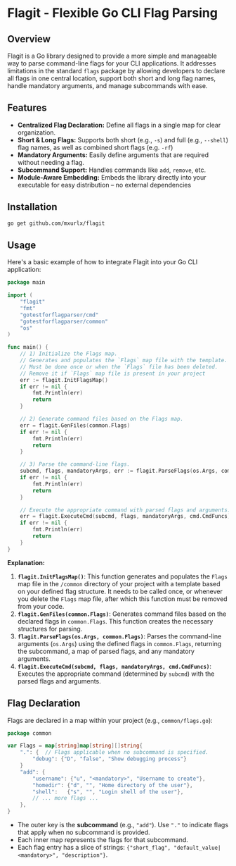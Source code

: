 # Flagit - Flexible Go CLI Flag Parsing

## Overview

Flagit is a Go library designed to provide a more simple and manageable way to parse command-line flags for your CLI applications. It addresses limitations in the standard `flags` package by allowing developers to declare all flags in one central location, support both short and long flag names, handle mandatory arguments, and manage subcommands with ease.

## Features

*   **Centralized Flag Declaration:** Define all flags in a single map for clear organization.
*   **Short & Long Flags:** Supports both short (e.g., `-s`) and full (e.g., `--shell`) flag names, as well as combined short flags (e.g. `-rf`)
*   **Mandatory Arguments:** Easily define arguments that are required without needing a flag.
*   **Subcommand Support:**  Handles commands like `add`, `remove`, etc.
*   **Module-Aware Embedding:** Embeds the library directly into your executable for easy distribution – no external dependencies

## Installation

```bash
go get github.com/mxurlx/flagit
```

## Usage

Here's a basic example of how to integrate Flagit into your Go CLI application:

```go
package main

import (
	"flagit"
	"fmt"
	"gotestforflagparser/cmd"
	"gotestforflagparser/common"
	"os"
)

func main() {
	// 1) Initialize the Flags map.
	// Generates and populates the `Flags` map file with the template.
	// Must be done once or when the `Flags` file has been deleted.
	// Remove it if `Flags` map file is present in your project
	err := flagit.InitFlagsMap()
	if err != nil {
		fmt.Println(err)
	    return
	}

	// 2) Generate command files based on the Flags map.
	err = flagit.GenFiles(common.Flags)
	if err != nil {
		fmt.Println(err)
		return
	}

	// 3) Parse the command-line flags.
	subcmd, flags, mandatoryArgs, err := flagit.ParseFlags(os.Args, common.Flags)
	if err != nil {
		fmt.Println(err)
		return
	}

	// Execute the appropriate command with parsed flags and arguments.
	err = flagit.ExecuteCmd(subcmd, flags, mandatoryArgs, cmd.CmdFuncs)
	if err != nil {
		fmt.Println(err)
		return
	}
}
```

**Explanation:**

1.  **`flagit.InitFlagsMap()`**: This function generates and populates the `Flags` map file in the `/common` directory of your project with a template based on your defined flag structure. It needs to be called once, or whenever you delete the `Flags` map file, after which this function must be removed from your code.
2.  **`flagit.GenFiles(common.Flags)`**: Generates command files based on the declared flags in `common.Flags`. This function creates the necessary structures for parsing.
3.  **`flagit.ParseFlags(os.Args, common.Flags)`**: Parses the command-line arguments (`os.Args`) using the defined flags in `common.Flags`, returning the subcommand, a map of parsed flags, and any mandatory arguments.
4.  **`flagit.ExecuteCmd(subcmd, flags, mandatoryArgs, cmd.CmdFuncs)`**: Executes the appropriate command (determined by `subcmd`) with the parsed flags and arguments.

## Flag Declaration

Flags are declared in a map within your project (e.g., `common/flags.go`):

```go
package common

var Flags = map[string]map[string][]string{
    ".": {  // Flags applicable when no subcommand is specified.
        "debug": {"D", "false", "Show debugging process"}
    }
	"add": {
		"username": {"u", "<mandatory>", "Username to create"},
		"homedir": {"d", "", "Home directory of the user"},
		"shell":   {"s", "", "Login shell of the user"},
		// ... more flags ...
	},
}
```

*   The outer key is the **subcommand** (e.g., `"add"`). Use `"."` to indicate flags that apply when no subcommand is provided.
*   Each inner map represents the flags for that subcommand.
*   Each flag entry has a slice of strings: `{"short_flag", "default_value| <mandatory>", "description"}`.
